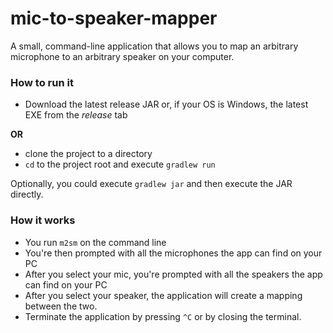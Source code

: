 # mic-to-speaker-mapper

A small, command-line application that allows you to map an arbitrary microphone
to an arbitrary speaker on your computer.

### How to run it

- Download the latest release JAR or, if your OS is Windows, the latest EXE from
the *release* tab

**OR**

- clone the project to a directory
- `cd` to the project root and execute `gradlew run`

Optionally, you could execute `gradlew jar` and then execute the JAR directly.
 
 
### How it works

- You run `m2sm` on the command line
- You're then prompted with all the microphones the app can find on your PC
- After you select your mic, you're prompted with all the speakers the app can find on your PC
- After you select your speaker, the application will create a mapping between the two.
- Terminate the application by pressing `^C` or by closing the terminal. 